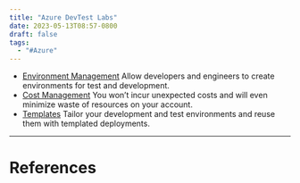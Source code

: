 ```yaml
---
title: "Azure DevTest Labs"
date: 2023-05-13T08:57-0800
draft: false
tags: 
  - "#Azure"
---
```


- [Environment Management](/study/factoids/) Allow developers and engineers to create environments for test and development.
- [Cost Management](/study/factoids/computer/microsoft/azure/cost-management) You won’t incur unexpected costs and will even minimize waste of resources on your account.
- [Templates](/study/factoids/) Tailor your development and test environments and reuse them with templated deployments.

---
# References
